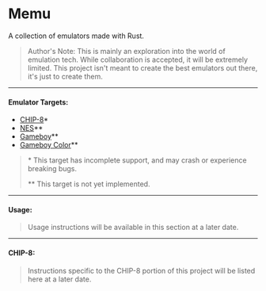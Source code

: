 # Memu
A collection of emulators made with Rust.

> Author's Note: This is mainly an exploration into the world of emulation tech. 
> While collaboration is accepted, it will be extremely limited. This project isn't 
> meant to create the best emulators out there, it's just to create them.

---

#### Emulator Targets:
- [CHIP-8](https://en.wikipedia.org/wiki/CHIP-8)*
- [NES](https://en.wikipedia.org/wiki/Nintendo_Entertainment_System)**
- [Gameboy](https://en.wikipedia.org/wiki/Game_Boy)**
- [Gameboy Color](https://en.wikipedia.org/wiki/Game_Boy_Color)**

> \* This target has incomplete support, and may crash or experience breaking bugs.
> 
> \** This target is not yet implemented.

---

#### Usage:
> Usage instructions will be available in this section at a later date.

---

#### CHIP-8:
> Instructions specific to the CHIP-8 portion of this project will be listed here at a later date.